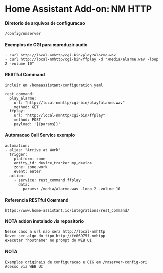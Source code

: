 # Home Assistant Add-on: NM HTTP


#### Diretorio de arquivos de configuracao

    /config/nmserver


#### Exemplos de CGI para reproduzir audio

    - curl http://local-nmhttp/cgi-bin/play?alarme.wav
    - curl http://local-nmhttp/cgi-bin/ffplay -d "/media/alarme.wav -loop 2 -volume 10"

#### RESTful Command

    incluir em /homeassistant/configuration.yaml

    rest_command:
      play_alarme:
        url: "http://local-nmhttp/cgi-bin/play?alarme.wav"
        method: GET
      ffplay:
        url: "http://local-nmhttp/cgi-bin/ffplay"
        method: POST
        payload: '{{params}}'


#### Automacao Call Service exemplo

    automation:
    - alias: "Arrive at Work"
      trigger:
        platform: zone
        entity_id: device_tracker.my_device
        zone: zone.work
        event: enter
      action:
        - service: rest_command.ffplay
          data:
            params: /media/alarme.wav -loop 2 -volume 10


#### Referencia RESTful Command

    https://www.home-assistant.io/integrations/rest_command/


#### NOTA addon instalado via repositorio

    Nesse caso a url nao sera http://local-nmhttp
    Dever ser algo do tipo http://fe06975f-nmhtpp
    executar "hostname" no prompt do WEB UI

#### NOTA 

    Exemplos originais de configuracao e CIG em /nmserver-config-ori
    Acesso via WEB UI

